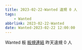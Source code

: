 ```yaml
---
title: 2023-02-22-Wanted 違規 0 人
tags:
    - Wanted
abbrlink: 2023-02-22-Wanted
date: Wanted-2023-02-22 12:00:00
---
```

Wanted 板 [板規連結](https://www.ptt.cc/bbs/Wanted/M.1608829773.A.D3B.html)
昨天違規 0 人
